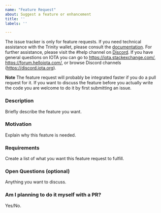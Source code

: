 ```yaml
---
name: "Feature Request"
about: Suggest a feature or enhancement
title: ''
labels: ''

---
```


<!--- Remove text and sections that do not apply -->

The issue tracker is only for feature requests. If you need technical assistance with the Trinity wallet, please consult the [documentation](https://docs.iota.works/trinity). For further assistance, please visit the #help channel on [Discord](https://discord.iota.org).
If you have general questions on IOTA you can go to https://iota.stackexchange.com/, https://forum.helloiota.com/, or browse Discord channels (https://discord.iota.org).

**Note**
The feature request will probably be integrated faster if you do a pull request for it.
If you want to discuss the feature before you actually write the code you are welcome to do it by first submitting an issue.

### Description
Briefly describe the feature you want.

### Motivation
Explain why this feature is needed.

### Requirements
Create a list of what you want this feature request to fulfill.

### Open Questions (optional)
Anything you want to discuss.

### Am I planning to do it myself with a PR?
Yes/No.
